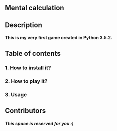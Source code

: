 ## Mental calculation

## Description

#### This is my very first game created in Python 3.5.2. 

## Table of contents

### 1. How to install it?
### 2. How to play it?
### 3. Usage

## Contributors

##### This space is reserved for you :)
